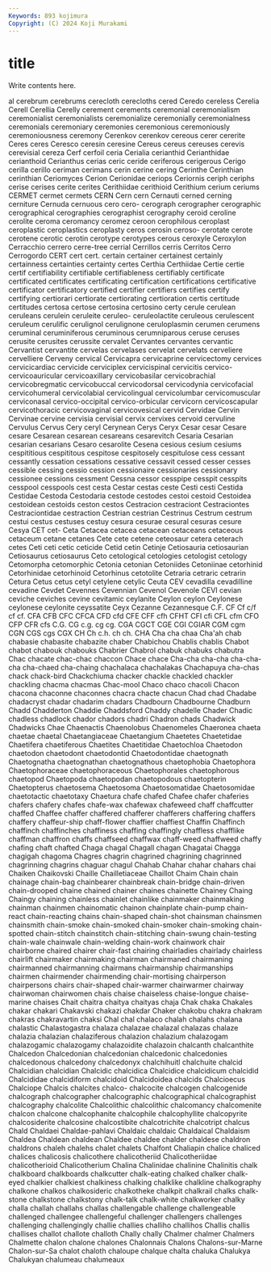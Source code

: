 ```yaml
---
Keywords: 893 kojimura
Copyright: (C) 2024 Koji Murakami
---
```


# title

Write contents here.



al cerebrum cerebrums cerecloth cerecloths cered
Ceredo cereless Cerelia Cerell Cerellia Cerelly cerement cerements ceremonial ceremonialism
ceremonialist ceremonialists ceremonialize ceremonially ceremonialness ceremonials ceremoniary ceremonies ceremonious ceremoniously
ceremoniousness ceremony Cerenkov cerenkov cereous cerer cererite Ceres ceres Ceresco
ceresin ceresine Cereus cereus cereuses cerevis cerevisial cereza Cerf cerfoil
ceria Cerialia cerianthid Cerianthidae cerianthoid Cerianthus cerias ceric ceride ceriferous
cerigerous Cerigo cerilla cerillo ceriman cerimans cerin cerine cering Cerinthe
Cerinthian cerinthian Ceriomyces Cerion Cerionidae ceriops Ceriornis ceriph ceriphs cerise
cerises cerite cerites Cerithiidae cerithioid Cerithium cerium ceriums CERMET cermet
cermets CERN Cern cern Cernauti cerned cerning cerniture Cernuda cernuous
cero cero- cerograph cerographer cerographic cerographical cerographies cerographist cerography ceroid
ceroline cerolite ceroma ceromancy ceromez ceroon cerophilous ceroplast ceroplastic ceroplastics
ceroplasty ceros cerosin ceroso- cerotate cerote cerotene cerotic cerotin cerotype
cerotypes cerous ceroxyle Ceroxylon Cerracchio cerrero cerre-tree cerrial Cerrillos cerris
Cerritos Cerro Cerrogordo CERT cert cert. certain certainer certainest certainly
certainness certainties certainty certes Certhia Certhiidae Certie certie certif certifiability
certifiable certifiableness certifiably certificate certificated certificates certificating certification certifications certificative
certificator certificatory certified certifier certifiers certifies certify certifying certiorari certiorate
certiorating certioration certis certitude certitudes certosa certose certosina certosino certy
cerule cerulean ceruleans cerulein ceruleite ceruleo- ceruleolactite ceruleous cerulescent ceruleum
cerulific cerulignol cerulignone ceruloplasmin cerumen cerumens ceruminal ceruminiferous ceruminous cerumniparous
ceruse ceruses cerusite cerusites cerussite cervalet Cervantes cervantes cervantic Cervantist
cervantite cervelas cervelases cervelat cervelats cerveliere cervelliere Cerveny cervical Cervicapra
cervicaprine cervicectomy cervices cervicicardiac cervicide cerviciplex cervicispinal cervicitis cervico- cervicoauricular
cervicoaxillary cervicobasilar cervicobrachial cervicobregmatic cervicobuccal cervicodorsal cervicodynia cervicofacial cervicohumeral cervicolabial
cervicolingual cervicolumbar cervicomuscular cerviconasal cervico-occipital cervico-orbicular cervicorn cervicoscapular cervicothoracic cervicovaginal
cervicovesical cervid Cervidae Cervin Cervinae cervine cervisia cervisial cervix cervixes
cervoid cervuline Cervulus Cervus Cery ceryl Cerynean Cerys Ceryx Cesar
cesar Cesare cesare Cesarean cesarean cesareans cesarevitch Cesaria Cesarian cesarian
cesarians Cesaro cesarolite Cesena cesious cesium cesiums cespititious cespititous cespitose
cespitosely cespitulose cess cessant cessantly cessation cessations cessative cessavit cessed
cesser cesses cessible cessing cessio cession cessionaire cessionaries cessionary cessionee
cessions cessment Cessna cessor cesspipe cesspit cesspits cesspool cesspools cest
cesta Cestar cestas ceste Cesti cesti Cestida Cestidae Cestoda Cestodaria
cestode cestodes cestoi cestoid Cestoidea cestoidean cestoids ceston cestos Cestracion
cestraciont Cestraciontes Cestraciontidae cestraction Cestrian cestrian Cestrinus Cestrum cestrum cestui
cestus cestuses cestuy cesura cesurae cesural cesuras cesure Cesya CET
cet- Ceta Cetacea cetacea cetacean cetaceans cetaceous cetaceum cetane cetanes
Cete cete cetene ceteosaur cetera ceterach cetes Ceti ceti cetic
ceticide Cetid cetin Cetinje Cetiosauria cetiosaurian Cetiosaurus cetiosaurus Ceto cetological
cetologies cetologist cetology Cetomorpha cetomorphic Cetonia cetonian Cetoniides Cetoniinae cetorhinid
Cetorhinidae cetorhinoid Cetorhinus cetotolite Cetraria cetraric cetrarin Cetura Cetus cetus
cetyl cetylene cetylic Ceuta CEV cevadilla cevadilline cevadine Cevdet Cevennes
Cevennian Cevenol Cevenole CEVI cevian ceviche ceviches cevine cevitamic ceylanite
Ceylon ceylon Ceylonese ceylonese ceylonite ceyssatite Ceyx Cezanne Cezannesque C.F.
CF Cf c/f cf cf. CFA CFB CFC CFCA CFD
cfd CFE CFF cfh CFHT CFI cfi CFL cfm CFO
CFP CFR cfs C.G. CG c.g. cg cg. CGA CGCT
CGE CGI CGIAR CGM cgm CGN CGS cgs CGX CH
Ch c.h. ch ch. CHA Cha cha chaa Cha'ah chab
chabasie chabasite chabazite chaber Chabichou Chablis chablis Chabot chabot chabouk
chabouks Chabrier Chabrol chabuk chabuks chabutra Chac chacate chac-chac chaccon
Chace chace Cha-cha cha-cha cha-cha-cha cha-chaed cha-chaing chachalaca chachalakas Chachapuya
cha-chas chack chack-bird Chackchiuma chacker chackle chackled chackler chackling chacma
chacmas Chac-mool Chaco chaco chacoli Chacon chacona chaconne chaconnes chacra
chacte chacun Chad chad Chadabe chadacryst chadar chadarim chadars Chadbourn
Chadbourne Chadburn Chadd Chadderton Chaddie Chaddsford Chaddy chadelle Chader Chadic
chadless chadlock chador chadors chadri Chadron chads Chadwick Chadwicks Chae
Chaenactis Chaenolobus Chaenomeles Chaeronea chaeta chaetae chaetal Chaetangiaceae Chaetangium Chaetetes
Chaetetidae Chaetifera chaetiferous Chaetites Chaetitidae Chaetochloa Chaetodon chaetodon chaetodont chaetodontid
Chaetodontidae chaetognath Chaetognatha chaetognathan chaetognathous chaetophobia Chaetophora Chaetophoraceae chaetophoraceous Chaetophorales
chaetophorous chaetopod Chaetopoda chaetopodan chaetopodous chaetopterin Chaetopterus chaetosema Chaetosoma Chaetosomatidae
Chaetosomidae chaetotactic chaetotaxy Chaetura chafe chafed Chafee chafer chaferies chafers
chafery chafes chafe-wax chafewax chafeweed chaff chaffcutter chaffed Chaffee chaffer
chaffered chafferer chafferers chaffering chaffers chaffery chaffeur-ship chaff-flower chaffier chaffiest
Chaffin Chaffinch chaffinch chaffinches chaffiness chaffing chaffingly chaffless chafflike chaffman
chaffron chaffs chaffseed chaffwax chaff-weed chaffweed chaffy chafing chaft chafted
Chaga chagal Chagall chagan Chagatai Chagga chagigah chagoma Chagres chagrin
chagrined chagrining chagrinned chagrinning chagrins chaguar chagul Chahab Chahar chahar
chahars chai Chaiken Chaikovski Chaille Chailletiaceae Chaillot Chaim Chain chain
chainage chain-bag chainbearer chainbreak chain-bridge chain-driven chain-drooped chaine chained chainer
chaines chainette Chainey Chaing Chaingy chaining chainless chainlet chainlike chainmaker
chainmaking chainman chainmen chainomatic chainon chainplate chain-pump chain-react chain-reacting chains
chain-shaped chain-shot chainsman chainsmen chainsmith chain-smoke chain-smoked chain-smoker chain-smoking chain-spotted
chain-stitch chainstitch chain-stitching chain-swung chain-testing chain-wale chainwale chain-welding chain-work chainwork
chair chairborne chaired chairer chair-fast chairing chairladies chairlady chairless chairlift
chairmaker chairmaking chairman chairmaned chairmaning chairmanned chairmanning chairmans chairmanship chairmanships
chairmen chairmender chairmending chair-mortising chairperson chairpersons chairs chair-shaped chair-warmer chairwarmer
chairway chairwoman chairwomen chais chaise chaiseless chaise-longue chaise-marine chaises Chait
chaitra chaitya chaityas chaja Chak chaka Chakales chakar chakari Chakavski
chakazi chakdar Chaker chakobu chakra chakram chakras chakravartin chaksi Chal
chal chalaco chalah chalahs chalana chalastic Chalastogastra chalaza chalazae chalazal
chalazas chalaze chalazia chalazian chalaziferous chalazion chalazium chalazogam chalazogamic chalazogamy
chalazoidite chalazoin chalcanth chalcanthite Chalcedon Chalcedonian chalcedonian chalcedonic chalcedonies chalcedonous
chalcedony chalcedonyx chalchihuitl chalchuite chalcid Chalcidian chalcidian Chalcidic chalcidica Chalcidice
chalcidicum chalcidid Chalcididae chalcidiform chalcidoid Chalcidoidea chalcids Chalcioecus Chalciope Chalcis
chalcites chalco- chalcocite chalcogen chalcogenide chalcograph chalcographer chalcographic chalcographical chalcographist
chalcography chalcolite Chalcolithic chalcolithic chalcomancy chalcomenite chalcon chalcone chalcophanite chalcophile
chalcophyllite chalcopyrite chalcosiderite chalcosine chalcostibite chalcotrichite chalcotript chalcus Chald Chaldaei
Chaldae-pahlavi Chaldaic chaldaic Chaldaical Chaldaism Chaldea Chaldean chaldean Chaldee chaldee
chalder chaldese chaldron chaldrons chaleh chalehs chalet chalets Chalfont Chaliapin
chalice chaliced chalices chalicosis chalicothere chalicotheriid Chalicotheriidae chalicotherioid Chalicotherium Chalina
Chalinidae chalinine Chalinitis chalk chalkboard chalkboards chalkcutter chalk-eating chalked chalker
chalk-eyed chalkier chalkiest chalkiness chalking chalklike chalkline chalkography chalkone chalkos
chalkosideric chalkotheke chalkpit chalkrail chalks chalk-stone chalkstone chalkstony chalk-talk chalk-white
chalkworker chalky challa challah challahs challas challengable challenge challengeable challenged
challengee challengeful challenger challengers challenges challenging challengingly challie challies challiho
challihos Challis challis challises challot challote challoth Chally chally Chalmer
chalmer Chalmers Chalmette chalon chalone chalones Chalonnais Chalons Chalons-sur-Marne Chalon-sur-Sa
chalot chaloth chaloupe chalque chalta chaluka Chalukya Chalukyan chalumeau chalumeaux
